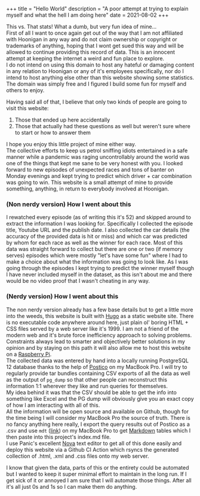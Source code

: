 +++
title = "Hello World"
description = "A poor attempt at trying to explain myself and what the hell I am doing here"
date = 2021-08-02
+++

This vs. That stats! What a dumb, but very fun idea of mine...  
First of all I want to once again get out of the way that I am not affiliated with Hoonigan in any way and do not claim ownership or copyright or trademarks of anything, hoping that I wont get sued this way and will be allowed to continue providing this record of data. This is an innocent attempt at keeping the internet a weird and fun place to explore.  
I do not intend on using this domain to host any hateful or damaging content in any relation to Hoonigan or any of it's employees specifically, nor do I intend to host anything else other than this website showing some statistics.
The domain was simply free and I figured I build some fun for myself and others to enjoy.

Having said all of that, I believe that only two kinds of people are going to visit this website:

1. Those that ended up here accidentally
2. Those that actually had these questions as well but weren't sure where to start or how to answer them

I hope you enjoy this little project of mine either way.    
The collective efforts to keep us petrol sniffing idiots entertained in a safe manner while a pandemic was raging uncontrollably around the world was one of the things that kept me sane to be very honest with you. I looked forward to new episodes of unexpected races and tons of banter on Monday evenings and kept trying to predict which driver + car combination was going to win. This website is a small attempt of mine to provide something, anything, in return to everybody involved at Hoonigan.


### (Non nerdy version) How I went about this
I rewatched every episode (as of writing this it's 52) and skipped around to extract the information I was looking for. Specifically I collected the episode title, Youtube URL and the publish date. I also collected the car details (the accuracy of the provided data is hit or miss) and which car was predicted by whom for each race as well as the winner for each race. Most of this data was straight forward to collect but there are one or two (if memory serves) episodes which were mostly "let's have some fun" where I had to make a choice about what the information was going to look like.
As I was going through the episodes I kept trying to predict the winner myself though I have never included myself in the dataset, as this isn't about me and there would be no video proof that I wasn't cheating in any way.


### (Nerdy version) How I went about this
The non nerdy version already has a few base details but to get a little more into the weeds, this website is built with [Hugo](https://gohugo.io) as a static website site. There is no executable code anywhere around here, just plain ol' boring HTML + CSS files served by a web server like it's 1999. I am not a friend of the modern web and it's brute force inefficiency approach to solving problems. Constraints always lead to smarter and objectively better solutions in my opinion and by staying on this path it will also allow me to host this website on a [Raspberry Pi](https://www.raspberrypi.org/).  
The collected data was entered by hand into a locally running PostgreSQL 12 database thanks to the help of [Postico](https://eggerapps.at/postico/) on my MacBook Pro. I will try to regularly provide tar bundles containing CSV exports of all the data as well as the output of `pg_dump` so that other people can reconstruct this information 1:1 wherever they like and run queries for themselves.  
My idea behind it was that the CSV should be able to get the info into something like Excel and the PG dump will obviously give you an exact copy of how I am interacting with all of this.  
All the information will be open source and available on Github, though for the time being I will consider my MacBook Pro the source of truth. 
There is no fancy anything here really, I export the query results out of Postico as a .csv and use `mdt` ([link](https://github.com/monochromegane/mdt)) on my MacBook Pro to get [Markdown](https://daringfireball.net/projects/markdown/) tables which I then paste into this project's index.md file.  
I use Panic's excellent [Nova](https://nova.app) text editor to get all of this done easily and deploy this website via a Github CI Action which rsyncs the generated collection of .html, .xml and .css files onto my web server.

I know that given the data, parts of this or the entirety could be automated but I wanted to keep it super minimal effort to maintain in the long run. If I get sick of it or annoyed I am sure that I will automate those things. After all it's all just 0s and 1s so I can make them do anything.